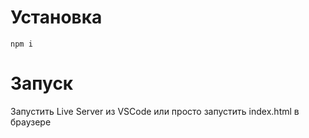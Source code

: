 # Установка
```
npm i
```

# Запуск
Запустить Live Server из VSCode или просто запустить index.html в браузере
